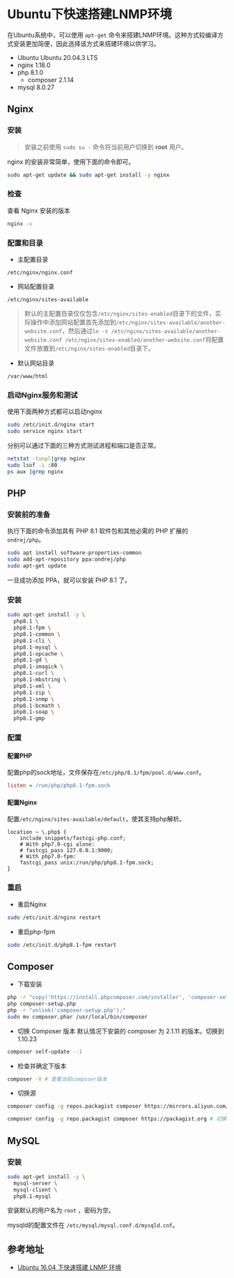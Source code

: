 # Ubuntu下快速搭建LNMP环境

在Ubuntu系统中，可以使用 `apt-get` 命令来搭建LNMP环境。这种方式较编译方式安装更加简便，因此选择该方式来搭建环境以供学习。

* Ubuntu Ubuntu 20.04.3 LTS
* nginx 1.18.0
* php 8.1.0
    - composer 2.1.14
* mysql 8.0.27

## Nginx

### 安装

> 安装之前使用 `sudo su -` 命令将当前用户切换到 **root** 用户。

nginx 的安装非常简单，使用下面的命令即可。

```bash
sudo apt-get update && sudo apt-get install -y nginx
```

### 检查

查看 Nginx 安装的版本

```bash
nginx -v
```

### 配置和目录

* 主配置目录

```text
/etc/nginx/nginx.conf
```

* 网站配置目录

```text
/etc/nginx/sites-available
```

> 默认的主配置目录仅仅包含`/etc/nginx/sites-enabled`目录下的文件，实际操作中添加网站配置首先添加到`/etc/nginx/sites-available/another-website.conf`，然后通过`ln -s /etc/nginx/sites-available/another-website.conf /etc/nginx/sites-enabled/another-website.conf`将配置文件放置到`/etc/nginx/sites-enabled`目录下。

* 默认网站目录

```text
/var/www/html
```

### 启动Nginx服务和测试

使用下面两种方式都可以启动nginx

```bash
sudo /etc/init.d/nginx start
sudo service nginx start
```

分别可以通过下面的三种方式测试进程和端口是否正常。

```bash
netstat -tunpl|grep nginx
sudo lsof -i :80
ps aux |grep nginx
```

## PHP

### 安装前的准备

执行下面的命令添加具有 PHP 8.1 软件包和其他必需的 PHP 扩展的 `ondrej/php`。

```bash
sudo apt install software-properties-common
sudo add-apt-repository ppa:ondrej/php
sudo apt-get update
```

一旦成功添加 PPA，就可以安装 PHP 8.1 了。

### 安装

```bash
sudo apt-get install -y \
  php8.1 \
  php8.1-fpm \
  php8.1-common \
  php8.1-cli \
  php8.1-mysql \
  php8.1-opcache \
  php8.1-gd \
  php8.1-imagick \
  php8.1-curl \
  php8.1-mbstring \
  php8.1-xml \
  php8.1-zip \
  php8.1-snmp \
  php8.1-bcmath \
  php8.1-soap \
  php8.1-gmp
```

### 配置

#### 配置PHP

配置php的sock地址，文件保存在`/etc/php/8.1/fpm/pool.d/www.conf`。

```ini
listen = /run/php/php8.1-fpm.sock
```

#### 配置Nginx

配置`/etc/nginx/sites-available/default`，使其支持php解析。

```nginx
location ~ \.php$ {
    include snippets/fastcgi-php.conf;
    # With php7.0-cgi alone:
    # fastcgi_pass 127.0.0.1:9000;
    # With php7.0-fpm:
    fastcgi_pass unix:/run/php/php8.1-fpm.sock;
}
```

### 重启

* 重启Nginx

```bash
sudo /etc/init.d/nginx restart
```

* 重启php-fpm

```bash
sudo /etc/init.d/php8.1-fpm restart
```

## Composer

* 下载安装

```bash
php -r "copy('https://install.phpcomposer.com/installer', 'composer-setup.php');"
php composer-setup.php
php -r "unlink('composer-setup.php');"
sudo mv composer.phar /usr/local/bin/composer
```

* 切换 Composer 版本
默认情况下安装的 composer 为 2.1.11 的版本。切换到 1.10.23
```bash
composer self-update --1
```

* 检查并确定下版本
```bash
composer -V # 查看当前composer版本
```

* 切换源
```bash
composer config -g repos.packagist composer https://mirrors.aliyun.com/composer # 切换 aliyun 源

composer config -g repo.packagist composer https://packagist.org # 切换 packagist 源
```


## MySQL

### 安装

```bash
sudo apt-get install -y \
  mysql-server \
  mysql-client \
  php8.1-mysql
```

安装默认的用户名为 `root` ，密码为空。

mysqld的配置文件在 `/etc/mysql/mysql.conf.d/mysqld.cnf`。


## 参考地址

* [Ubuntu 16.04 下快速搭建 LNMP 环境](https://blog.csdn.net/STFPHP/article/details/53492723)
